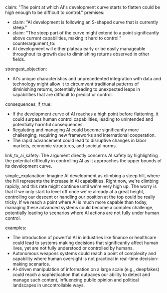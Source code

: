 claim: "The point at which AI's development curve starts to flatten could be high enough to be difficult to control."
premises:
  - claim: "AI development is following an S-shaped curve that is currently steep."
  - claim: "The steep part of the curve might extend to a point significantly above current capabilities, making it hard to control."
counterargument_to:
  - AI development will either plateau early or be easily manageable throughout its growth due to diminishing returns observed in other fields.

strongest_objection:
  - AI's unique characteristics and unprecedented integration with data and technology might allow it to circumvent traditional patterns of diminishing returns, potentially leading to unexpected leaps in capabilities that are difficult to predict or control.

consequences_if_true:
  - If the development curve of AI reaches a high point before flattening, it could surpass human control capabilities, leading to unintended and potentially harmful consequences.
  - Regulating and managing AI could become significantly more challenging, requiring new frameworks and international cooperation.
  - The rapid advancement could lead to disruptive changes in labor markets, economic structures, and societal norms.

link_to_ai_safety:
  The argument directly concerns AI safety by highlighting the potential difficulty in controlling AI as it approaches the upper bounds of its development curve.

simple_explanation:
  Imagine AI development as climbing a steep hill, where the hill represents the increase in AI capabilities. Right now, we're climbing rapidly, and this rate might continue until we're very high up. The worry is that if we only start to level off once we're already at a great height, controlling our descent or handling our position at the top could be really tricky. If we reach a point where AI is much more capable than today, managing these advanced systems could become a complex challenge, potentially leading to scenarios where AI actions are not fully under human control.

examples:
  - The introduction of powerful AI in industries like finance or healthcare could lead to systems making decisions that significantly affect human lives, yet are not fully understood or controlled by humans.
  - Autonomous weapons systems could reach a point of complexity and capability where human oversight is not practical in real-time decision-making scenarios.
  - AI-driven manipulation of information on a large scale (e.g., deepfakes) could reach a sophistication that outpaces our ability to detect and manage such content, influencing public opinion and political landscapes in uncontrollable ways.